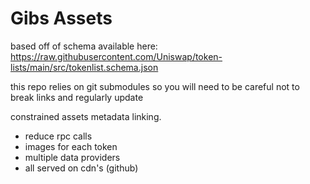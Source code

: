 # Gibs Assets

based off of schema available here: https://raw.githubusercontent.com/Uniswap/token-lists/main/src/tokenlist.schema.json

this repo relies on git submodules so you will need to be careful not to break links and regularly update

constrained assets metadata linking.

* reduce rpc calls
* images for each token
* multiple data providers
* all served on cdn's (github)
